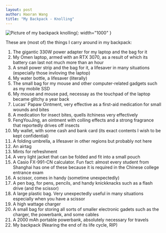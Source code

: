```yaml
---
layout: post
author: Haoran Wang
title: "My Backpack - Knolling"
---
```


![Picture of my backpack knolling](/assets/images/25-1-28-knoll/knoll.png){: width="1000" }

These are (most of) the things I carry around in my backpack:

1. The gigantic 330W power adapter for my laptop and the bag for it
2. My Omen laptop, armed with an RTX 3070, as a result of which its battery can last not much more than an hour
3. A small power strip and the bag for it, a lifesaver in many situations (especially those invloving the laptop)
4. My water bottle, a lifesaver (literally)
5. The small bag for my mouse and other computer-related gadgets such as my mobile SSD
6. My mouse and mouse pad, necessay as the touchpad of the laptop became glitchy a year back
7. Lucas' Papaw Ointment, very effective as a first-aid medication for small wounds and bites
8. A medication for insect bites, quells itchiness very effectively
9. FengYouJing, an ointment with colling effects and a strong fragrance that reportedly drives off insects
10. My wallet, with some cash and bank card (its exact contents I wish to be kept confidential)
11. A folding umbrella, a lifesaver in other regions but probably not here
12. An airtag
13. Mints for refreshment
14. A very light jacket that can be folded and fit into a small pouch
15. A Casio FX-991-CN calculator. Fun fact: almost every student from Shanghai has one of these because it is required in the Chinese college entrance exam
16. A scissor, comes in handy (sometime unexpectedly)
17. A pen bag, for pens, pencils, and handy knickknacks such as a flash drive (and the scissor)
18. A large plastic bag. Very unexpectedly useful in many situations especially when you have a scissor
19. A high wattage charger
20. A small bag for storing all sorts of smaller electronic gadets such as the charger, the powerbank, and some cables
21. A 2000 mAh portable powerbank, absolutely necessary for travels
22. My backpack (Nearing the end of its life cycle, RIP)
